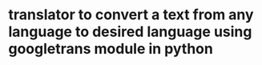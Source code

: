 # translator to convert a text from any language to desired language using googletrans module in python
